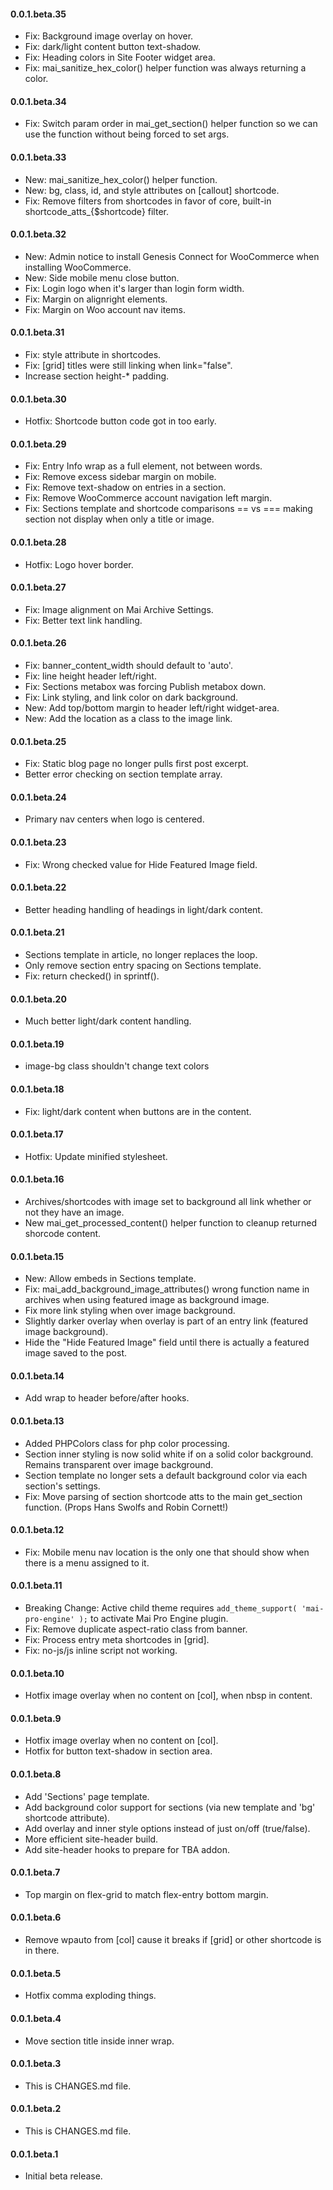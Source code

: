 #### 0.0.1.beta.35
* Fix: Background image overlay on hover.
* Fix: dark/light content button text-shadow.
* Fix: Heading colors in Site Footer widget area.
* Fix: mai_sanitize_hex_color() helper function was always returning a color.

#### 0.0.1.beta.34
* Fix: Switch param order in mai_get_section() helper function so we can use the function without being forced to set args.

#### 0.0.1.beta.33
* New: mai_sanitize_hex_color() helper function.
* New: bg, class, id, and style attributes on [callout] shortcode.
* Fix: Remove filters from shortcodes in favor of core, built-in shortcode_atts_{$shortcode} filter.

#### 0.0.1.beta.32
* New: Admin notice to install Genesis Connect for WooCommerce when installing WooCommerce.
* New: Side mobile menu close button.
* Fix: Login logo when it's larger than login form width.
* Fix: Margin on alignright elements.
* Fix: Margin on Woo account nav items.

#### 0.0.1.beta.31
* Fix: style attribute in shortcodes.
* Fix: [grid] titles were still linking when link="false".
* Increase section height-* padding.

#### 0.0.1.beta.30
* Hotfix: Shortcode button code got in too early.

#### 0.0.1.beta.29
* Fix: Entry Info wrap as a full element, not between words.
* Fix: Remove excess sidebar margin on mobile.
* Fix: Remove text-shadow on entries in a section.
* Fix: Remove WooCommerce account navigation left margin.
* Fix: Sections template and shortcode comparisons == vs === making section not display when only a title or image.

#### 0.0.1.beta.28
* Hotfix: Logo hover border.

#### 0.0.1.beta.27
* Fix: Image alignment on Mai Archive Settings.
* Fix: Better text link handling.

#### 0.0.1.beta.26
* Fix: banner_content_width should default to 'auto'.
* Fix: line height header left/right.
* Fix: Sections metabox was forcing Publish metabox down.
* Fix: Link styling, and link color on dark background.
* New: Add top/bottom margin to header left/right widget-area.
* New: Add the location as a class to the image link.

#### 0.0.1.beta.25
* Fix: Static blog page no longer pulls first post excerpt.
* Better error checking on section template array.

#### 0.0.1.beta.24
* Primary nav centers when logo is centered.

#### 0.0.1.beta.23
* Fix: Wrong checked value for Hide Featured Image field.

#### 0.0.1.beta.22
* Better heading handling of headings in light/dark content.

#### 0.0.1.beta.21
* Sections template in article, no longer replaces the loop.
* Only remove section entry spacing on Sections template.
* Fix: return checked() in sprintf().

#### 0.0.1.beta.20
* Much better light/dark content handling.

#### 0.0.1.beta.19
* image-bg class shouldn't change text colors

#### 0.0.1.beta.18
* Fix: light/dark content when buttons are in the content.

#### 0.0.1.beta.17
* Hotfix: Update minified stylesheet.

#### 0.0.1.beta.16
* Archives/shortcodes with image set to background all link whether or not they have an image.
* New mai_get_processed_content() helper function to cleanup returned shorcode content.

#### 0.0.1.beta.15
* New: Allow embeds in Sections template.
* Fix: mai_add_background_image_attributes() wrong function name in archives when using featured image as background image.
* Fix more link styling when over image background.
* Slightly darker overlay when overlay is part of an entry link (featured image background).
* Hide the "Hide Featured Image" field until there is actually a featured image saved to the post.

#### 0.0.1.beta.14
* Add wrap to header before/after hooks.

#### 0.0.1.beta.13
* Added PHPColors class for php color processing.
* Section inner styling is now solid white if on a solid color background. Remains transparent over image background.
* Section template no longer sets a default background color via each section's settings.
* Fix: Move parsing of section shortcode atts to the main get_section function. (Props Hans Swolfs and Robin Cornett!)

#### 0.0.1.beta.12
* Fix: Mobile menu nav location is the only one that should show when there is a menu assigned to it.

#### 0.0.1.beta.11
* Breaking Change: Active child theme requires `add_theme_support( 'mai-pro-engine' );` to activate Mai Pro Engine plugin.
* Fix: Remove duplicate aspect-ratio class from banner.
* Fix: Process entry meta shortcodes in [grid].
* Fix: no-js/js inline script not working.

#### 0.0.1.beta.10
* Hotfix image overlay when no content on [col], when nbsp in content.

#### 0.0.1.beta.9
* Hotfix image overlay when no content on [col].
* Hotfix for button text-shadow in section area.

#### 0.0.1.beta.8
* Add 'Sections' page template.
* Add background color support for sections (via new template and 'bg' shortcode attribute).
* Add overlay and inner style options instead of just on/off (true/false).
* More efficient site-header build.
* Add site-header hooks to prepare for TBA addon.

#### 0.0.1.beta.7
* Top margin on flex-grid to match flex-entry bottom margin.

#### 0.0.1.beta.6
* Remove wpauto from [col] cause it breaks if [grid] or other shortcode is in there.

#### 0.0.1.beta.5
* Hotfix comma exploding things.

#### 0.0.1.beta.4
* Move section title inside inner wrap.

#### 0.0.1.beta.3
* This is CHANGES.md file.

#### 0.0.1.beta.2
* This is CHANGES.md file.

#### 0.0.1.beta.1
* Initial beta release.
